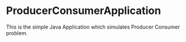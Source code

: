 # ProducerConsumerApplication
This is the simple Java Application which simulates Producer Consumer problem.
